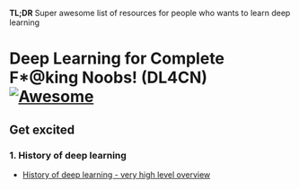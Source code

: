 **TL;DR** Super awesome list of resources for people who wants to learn deep learning

# Deep Learning for Complete F*@king Noobs! (DL4CN) [![Awesome](https://cdn.rawgit.com/sindresorhus/awesome/d7305f38d29fed78fa85652e3a63e154dd8e8829/media/badge.svg)](https://github.com/sindresorhus/awesome)

## Get excited

### 1. History of deep learning

- [History of deep learning - very high level overview](https://www.youtube.com/watch?v=n6XSDA3kfEw)